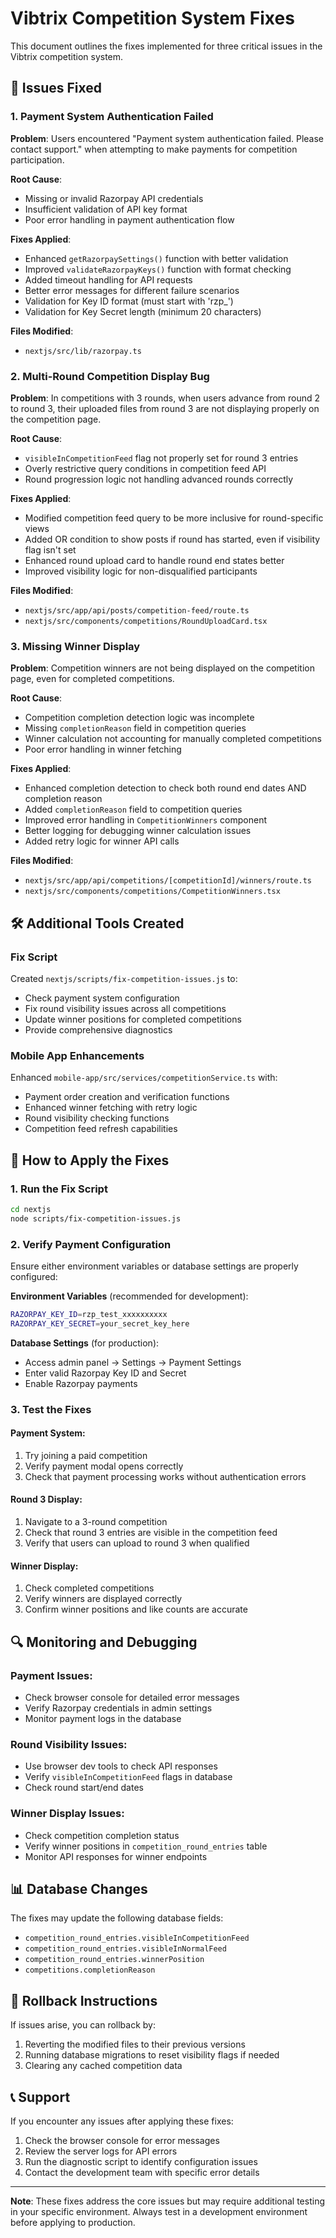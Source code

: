 # Vibtrix Competition System Fixes

This document outlines the fixes implemented for three critical issues in the Vibtrix competition system.

## 🚨 Issues Fixed

### 1. Payment System Authentication Failed
**Problem**: Users encountered "Payment system authentication failed. Please contact support." when attempting to make payments for competition participation.

**Root Cause**: 
- Missing or invalid Razorpay API credentials
- Insufficient validation of API key format
- Poor error handling in payment authentication flow

**Fixes Applied**:
- Enhanced `getRazorpaySettings()` function with better validation
- Improved `validateRazorpayKeys()` function with format checking
- Added timeout handling for API requests
- Better error messages for different failure scenarios
- Validation for Key ID format (must start with 'rzp_')
- Validation for Key Secret length (minimum 20 characters)

**Files Modified**:
- `nextjs/src/lib/razorpay.ts`

### 2. Multi-Round Competition Display Bug
**Problem**: In competitions with 3 rounds, when users advance from round 2 to round 3, their uploaded files from round 3 are not displaying properly on the competition page.

**Root Cause**:
- `visibleInCompetitionFeed` flag not properly set for round 3 entries
- Overly restrictive query conditions in competition feed API
- Round progression logic not handling advanced rounds correctly

**Fixes Applied**:
- Modified competition feed query to be more inclusive for round-specific views
- Added OR condition to show posts if round has started, even if visibility flag isn't set
- Enhanced round upload card to handle round end states better
- Improved visibility logic for non-disqualified participants

**Files Modified**:
- `nextjs/src/app/api/posts/competition-feed/route.ts`
- `nextjs/src/components/competitions/RoundUploadCard.tsx`

### 3. Missing Winner Display
**Problem**: Competition winners are not being displayed on the competition page, even for completed competitions.

**Root Cause**:
- Competition completion detection logic was incomplete
- Missing `completionReason` field in competition queries
- Winner calculation not accounting for manually completed competitions
- Poor error handling in winner fetching

**Fixes Applied**:
- Enhanced completion detection to check both round end dates AND completion reason
- Added `completionReason` field to competition queries
- Improved error handling in `CompetitionWinners` component
- Better logging for debugging winner calculation issues
- Added retry logic for winner API calls

**Files Modified**:
- `nextjs/src/app/api/competitions/[competitionId]/winners/route.ts`
- `nextjs/src/components/competitions/CompetitionWinners.tsx`

## 🛠️ Additional Tools Created

### Fix Script
Created `nextjs/scripts/fix-competition-issues.js` to:
- Check payment system configuration
- Fix round visibility issues across all competitions
- Update winner positions for completed competitions
- Provide comprehensive diagnostics

### Mobile App Enhancements
Enhanced `mobile-app/src/services/competitionService.ts` with:
- Payment order creation and verification functions
- Enhanced winner fetching with retry logic
- Round visibility checking functions
- Competition feed refresh capabilities

## 🚀 How to Apply the Fixes

### 1. Run the Fix Script
```bash
cd nextjs
node scripts/fix-competition-issues.js
```

### 2. Verify Payment Configuration
Ensure either environment variables or database settings are properly configured:

**Environment Variables** (recommended for development):
```bash
RAZORPAY_KEY_ID=rzp_test_xxxxxxxxxx
RAZORPAY_KEY_SECRET=your_secret_key_here
```

**Database Settings** (for production):
- Access admin panel → Settings → Payment Settings
- Enter valid Razorpay Key ID and Secret
- Enable Razorpay payments

### 3. Test the Fixes

#### Payment System:
1. Try joining a paid competition
2. Verify payment modal opens correctly
3. Check that payment processing works without authentication errors

#### Round 3 Display:
1. Navigate to a 3-round competition
2. Check that round 3 entries are visible in the competition feed
3. Verify that users can upload to round 3 when qualified

#### Winner Display:
1. Check completed competitions
2. Verify winners are displayed correctly
3. Confirm winner positions and like counts are accurate

## 🔍 Monitoring and Debugging

### Payment Issues:
- Check browser console for detailed error messages
- Verify Razorpay credentials in admin settings
- Monitor payment logs in the database

### Round Visibility Issues:
- Use browser dev tools to check API responses
- Verify `visibleInCompetitionFeed` flags in database
- Check round start/end dates

### Winner Display Issues:
- Check competition completion status
- Verify winner positions in `competition_round_entries` table
- Monitor API responses for winner endpoints

## 📊 Database Changes

The fixes may update the following database fields:
- `competition_round_entries.visibleInCompetitionFeed`
- `competition_round_entries.visibleInNormalFeed`
- `competition_round_entries.winnerPosition`
- `competitions.completionReason`

## 🔄 Rollback Instructions

If issues arise, you can rollback by:
1. Reverting the modified files to their previous versions
2. Running database migrations to reset visibility flags if needed
3. Clearing any cached competition data

## 📞 Support

If you encounter any issues after applying these fixes:
1. Check the browser console for error messages
2. Review the server logs for API errors
3. Run the diagnostic script to identify configuration issues
4. Contact the development team with specific error details

---

**Note**: These fixes address the core issues but may require additional testing in your specific environment. Always test in a development environment before applying to production.
